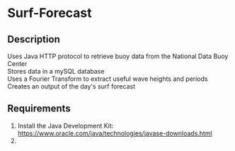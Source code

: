 # Surf-Forecast

## Description
Uses Java HTTP protocol to retrieve buoy data from the National Data Buoy Center\
Stores data in a mySQL database\
Uses a Fourier Transform to extract useful wave heights and periods\
Creates an output of the day's surf forecast

## Requirements
1) Install the Java Development Kit: https://www.oracle.com/java/technologies/javase-downloads.html
2) 
